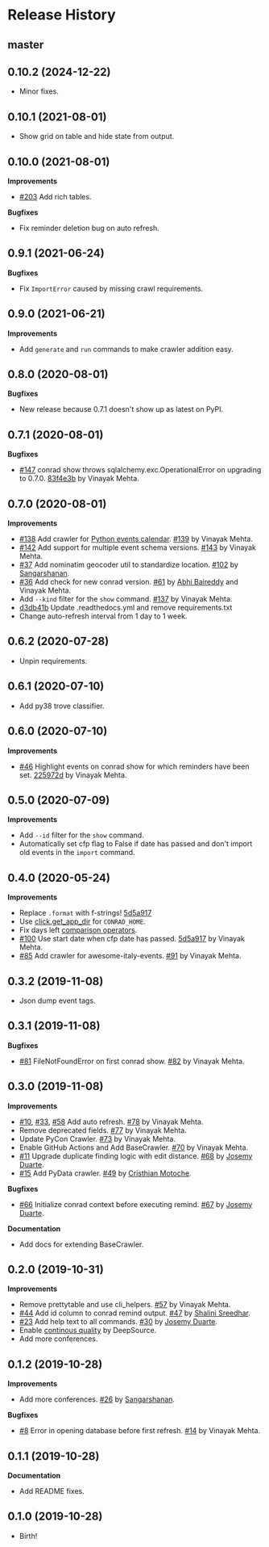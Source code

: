 Release History
===============

master
------

0.10.2 (2024-12-22)
-------------------

* Minor fixes.


0.10.1 (2021-08-01)
-------------------

* Show grid on table and hide state from output.

0.10.0 (2021-08-01)
-------------------

**Improvements**

* [#203](https://github.com/vinayak-mehta/conrad/pull/203) Add rich tables.

**Bugfixes**

* Fix reminder deletion bug on auto refresh.

0.9.1 (2021-06-24)
------------------

**Bugfixes**

* Fix `ImportError` caused by missing crawl requirements.

0.9.0 (2021-06-21)
------------------

**Improvements**

* Add `generate` and `run` commands to make crawler addition easy.

0.8.0 (2020-08-01)
------------------

**Bugfixes**

* New release because 0.7.1 doesn't show up as latest on PyPI.

0.7.1 (2020-08-01)
------------------

**Bugfixes**

* [#147](https://github.com/vinayak-mehta/conrad/issues/147) conrad show throws sqlalchemy.exc.OperationalError on upgrading to 0.7.0. [83f4e3b](https://github.com/vinayak-mehta/conrad/commit/83f4e3b4ebaa0be581418039dfcbb5ce89327194) by Vinayak Mehta.

0.7.0 (2020-08-01)
------------------

**Improvements**

* [#138](https://github.com/vinayak-mehta/conrad/issues/138) Add crawler for [Python events calendar](https://wiki.python.org/moin/PythonEventsCalendar). [#139](https://github.com/vinayak-mehta/conrad/pull/139) by Vinayak Mehta.
* [#142](https://github.com/vinayak-mehta/conrad/issues/142) Add support for multiple event schema versions. [#143](https://github.com/vinayak-mehta/conrad/pull/143) by Vinayak Mehta.
* [#37](https://github.com/vinayak-mehta/conrad/issues/37) Add nominatim geocoder util to standardize location. [#102](https://github.com/vinayak-mehta/conrad/pull/102) by [Sangarshanan](https://github.com/Sangarshanan).
* [#36](https://github.com/vinayak-mehta/conrad/issues/36) Add check for new conrad version. [#61](https://github.com/vinayak-mehta/conrad/pull/61) by [Abhi Baireddy](https://github.com/abhi-baireddy) and Vinayak Mehta.
* Add `--kind` filter for the `show` command. [#137](https://github.com/vinayak-mehta/conrad/pull/137) by Vinayak Mehta.
* [d3db41b](https://github.com/vinayak-mehta/conrad/commit/d3db41b777ab5a0b3d6734bbde33865842304854) Update .readthedocs.yml and remove requirements.txt
* Change auto-refresh interval from 1 day to 1 week.

0.6.2 (2020-07-28)
------------------

* Unpin requirements.

0.6.1 (2020-07-10)
------------------

* Add py38 trove classifier.

0.6.0 (2020-07-10)
------------------

**Improvements**

* [#46](https://github.com/vinayak-mehta/conrad/issues/46) Highlight events on conrad show for which reminders have been set. [225972d](https://github.com/vinayak-mehta/conrad/commit/225972d4ca505832cdcb2009b2c81cd0588d1532) by Vinayak Mehta.

0.5.0 (2020-07-09)
------------------

**Improvements**

* Add `--id` filter for the `show` command.
* Automatically set cfp flag to False if date has passed and don't import old events in the `import` command.

0.4.0 (2020-05-24)
------------------

**Improvements**

* Replace `.format` with f-strings! [5d5a917](https://github.com/vinayak-mehta/conrad/commit/5d5a9172231602427d7a959a7f3bbd3508d62a9a)
* Use [click.get_app_dir](https://github.com/vinayak-mehta/conrad/commit/6f2da95d85a7624568ae47cfe3348adca15629bf) for `CONRAD_HOME`.
* Fix days left [comparison operators](https://github.com/vinayak-mehta/conrad/commit/b4ffc0d54ded8dd9ae94ecd9202715512264583b).
* [#100](https://github.com/vinayak-mehta/conrad/issues/100) Use start date when cfp date has passed. [5d5a917](https://github.com/vinayak-mehta/conrad/commit/5d5a9172231602427d7a959a7f3bbd3508d62a9a) by Vinayak Mehta.
* [#85](https://github.com/vinayak-mehta/conrad/issues/85) Add crawler for awesome-italy-events. [#91](https://github.com/vinayak-mehta/conrad/pull/91) by Vinayak Mehta.

0.3.2 (2019-11-08)
------------------

* Json dump event tags.

0.3.1 (2019-11-08)
------------------

**Bugfixes**

* [#81](https://github.com/vinayak-mehta/conrad/issues/81) FileNotFoundError on first conrad show. [#82](https://github.com/vinayak-mehta/conrad/pull/82) by Vinayak Mehta.

0.3.0 (2019-11-08)
------------------

**Improvements**

* [#10](https://github.com/vinayak-mehta/conrad/issues/10), [#33](https://github.com/vinayak-mehta/conrad/issues/33), [#58](https://github.com/vinayak-mehta/conrad/issues/58) Add auto refresh. [#78](https://github.com/vinayak-mehta/conrad/pull/78) by Vinayak Mehta.
* Remove deprecated fields. [#77](https://github.com/vinayak-mehta/conrad/pull/77) by Vinayak Mehta.
* Update PyCon Crawler. [#73](https://github.com/vinayak-mehta/conrad/pull/73) by Vinayak Mehta.
* Enable GitHub Actions and Add BaseCrawler. [#70](https://github.com/vinayak-mehta/conrad/pull/70) by Vinayak Mehta.
* [#11](https://github.com/vinayak-mehta/conrad/issues/11) Upgrade duplicate finding logic with edit distance. [#68](https://github.com/vinayak-mehta/conrad/pull/68) by [Josemy Duarte](https://github.com/JosemyDuarte).
* [#15](https://github.com/vinayak-mehta/conrad/issues/15) Add PyData crawler. [#49](https://github.com/vinayak-mehta/conrad/pull/49) by [Cristhian Motoche](https://github.com/CristhianMotoche).

**Bugfixes**

* [#66](https://github.com/vinayak-mehta/conrad/pull/57) Initialize conrad context before executing remind. [#67](https://github.com/vinayak-mehta/conrad/pull/67) by [Josemy Duarte](https://github.com/JosemyDuarte).

**Documentation**

* Add docs for extending BaseCrawler.

0.2.0 (2019-10-31)
------------------

**Improvements**

* Remove prettytable and use cli_helpers. [#57](https://github.com/vinayak-mehta/conrad/pull/57) by Vinayak Mehta.
* [#44](https://github.com/vinayak-mehta/conrad/issues/44) Add id column to conrad remind output. [#47](https://github.com/vinayak-mehta/conrad/pull/47) by [Shalini Sreedhar](https://github.com/shalini-s).
* [#23](https://github.com/vinayak-mehta/conrad/issues/23) Add help text to all commands. [#30](https://github.com/vinayak-mehta/conrad/pull/30) by [Josemy Duarte](https://github.com/JosemyDuarte).
* Enable [continous quality](https://deepsource.io/gh/vinayak-mehta/conrad/?ref=repository-badge) by DeepSource.
* Add more conferences.

0.1.2 (2019-10-28)
------------------

**Improvements**

* Add more conferences. [#26](https://github.com/vinayak-mehta/conrad/pull/26) by [Sangarshanan](https://github.com/Sangarshanan).

**Bugfixes**

* [#8](https://github.com/vinayak-mehta/conrad/issues/8) Error in opening database before first refresh. [#14](https://github.com/vinayak-mehta/conrad/pull/14) by Vinayak Mehta.

0.1.1 (2019-10-28)
------------------

**Documentation**

* Add README fixes.

0.1.0 (2019-10-28)
------------------

* Birth!
